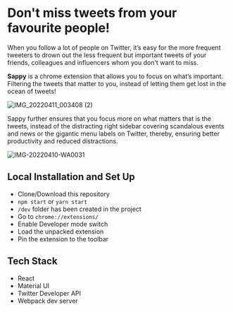 # Don't miss tweets from your favourite people!

When you follow a lot of people on Twitter, it’s easy for the more frequent tweeters to drown out the less frequent but important tweets of your friends, colleagues and influencers whom you don't want to miss.

**Sappy** is a chrome extension that allows you to focus on what’s important. Filtering the tweets that matter to you, instead of letting them get lost in the ocean of tweets!

![IMG_20220411_003408 (2)](https://user-images.githubusercontent.com/56088056/162635851-395f9e89-0de7-4c8e-8d1d-81f966efb615.jpg)

Sappy further ensures that you focus more on what matters that is the tweets, instead of the distracting right sidebar covering scandalous events and news or the gigantic menu labels on Twitter, thereby, ensuring better productivity and reduced distractions.

![IMG-20220410-WA0031](https://user-images.githubusercontent.com/56088056/162635646-5c3339f3-55b6-4b0b-a555-8b1f04add372.jpg)

## Local Installation and Set Up

- Clone/Download this repository
- ```npm start``` or ```yarn start```
- ```/dev``` folder has been created in the project
- Go to ```chrome://extensions/```
- Enable Developer mode switch
- Load the unpacked extension
- Pin the extension to the toolbar

## Tech Stack

- React
- Material UI
- Twitter Developer API
- Webpack dev server
